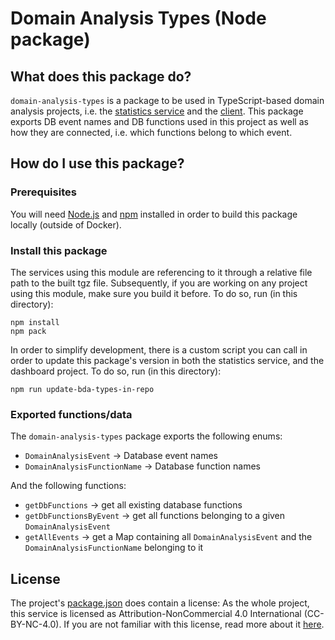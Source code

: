 # Domain Analysis Types (Node package)

## What does this package do?

`domain-analysis-types` is a package to be used in TypeScript-based domain analysis projects, i.e.
the [statistics service](../../services/statistics-service/README.md) and
the [client](../../services/dashboard/README.md). This package exports DB event names and DB functions used in this
project as well as how they are connected, i.e. which functions belong to which event.

## How do I use this package?

### Prerequisites

You will need [Node.js](https://nodejs.org/en/) and [npm](https://docs.npmjs.com/cli/v7/commands/npm) installed in order
to build this package locally (outside of Docker).

### Install this package

The services using this module are referencing to it through a relative file path to the built tgz file. Subsequently,
if you are working on any project using this module, make sure you build it before. To do so, run (in this directory):

```shell
npm install
npm pack
```

In order to simplify development, there is a custom script you can call in order to update this package's version in
both the statistics service, and the dashboard project. To do so, run (in this directory):

```shell
npm run update-bda-types-in-repo
```

### Exported functions/data

The `domain-analysis-types` package exports the following enums:

- `DomainAnalysisEvent` &rarr; Database event names
- `DomainAnalysisFunctionName` &rarr; Database function names

And the following functions:

- `getDbFunctions` &rarr; get all existing database functions
- `getDbFunctionsByEvent` &rarr; get all functions belonging to a given `DomainAnalysisEvent`
- `getAllEvents` &rarr; get a Map containing all `DomainAnalysisEvent` and the `DomainAnalysisFunctionName` belonging to
  it

## License

The project's [package.json](./package.json) does contain a license: As the whole project, this service is licensed as
Attribution-NonCommercial 4.0 International (CC-BY-NC-4.0). If you are not familiar with this license, read more about
it [here](https://creativecommons.org/licenses/by-nc/4.0/).
